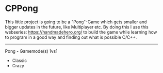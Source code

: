 # CPPong

This little project is going to be a "Pong"-Game which gets smaller and bigger updates in the future, like Multiplayer etc.
By doing this I use this webseries: https://handmadehero.org/ to build the game while learning how to program in a good way
and finding out what is possible C/C++.


************************
Pong - Gamemode(s)
1vs1
- Classic
- Crazy